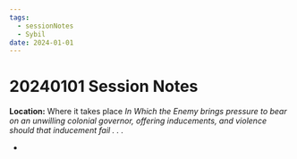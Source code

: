 ```yaml
---
tags:
  - sessionNotes
  - Sybil
date: 2024-01-01
---
```

# 20240101 Session Notes
**Location:** Where it takes place
*In Which the Enemy brings pressure to bear on an unwilling colonial governor, offering inducements, and violence should that inducement fail . . .*

- 